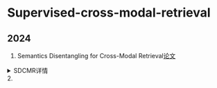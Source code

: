 # Supervised-cross-modal-retrieval
## 2024
1. Semantics Disentangling for Cross-Modal Retrieval[论文](https://ieeexplore.ieee.org/abstract/document/10471336)
<details><summary>SDCMR详情</summary>

## 论文标题：

Semantics Disentangling for Cross-Modal Retrieval

### 论文来源：

IEEE TRANSACTIONS ON IMAGE PROCESSING, VOL. 33, 2024

### 论文发表时间：

2024年

### 主要方法信息

- **方法名称**：Semantics Disentangling approach for Cross-Modal Retrieval (SDCMR)
- **应用范围**：跨模态检索，适用于图像和文本之间的语义相似性检索。
- **解决方案或改进**：提出了一种新的跨模态检索方法，通过解耦语义相关和语义不相关的特征来提高检索的准确性。
- **详细的方法和原理**：SDCMR基于变分自编码器（VAE）构建，通过双对抗机制（dual adversarial mechanism）来分离两种独立的特征：语义共享和语义不相关。这种方法假设数据由两个独立的特征联合表征，并通过交换共享语义来确保学习语义一致性。

### 实验与结果

- **实验数据集**：Wikipedia, Pascal Sentence, NUS-WIDE, PKU-XMediaNet
- **实验设定与场景**：跨模态检索任务，包括图像到文本（Img2Txt）和文本到图像（Txt2Img）的检索场景。
- **实验结果**：在四个数据集上，SDCMR方法与15种最先进的方法相比，在性能上取得了新的突破，表现出了优越性。
- **对比模型**：与传统方法、基于深度学习的方法（非GAN）、基于GAN的方法以及表示分离学习方法（如P3S）进行了比较。

### 论文核心内容概述

- **背景与目标**：随着5G和智能设备的普及，跨模态检索需求增加，但不同模态间存在异构性和分布不一致性，使得检索任务变得复杂。
- **相关工作**：讨论了传统方法、基于深度神经网络的方法、基于GAN的方法和语义解耦方法。
- **方法细节**：提出了SDCMR方法，包括M个变分自编码器（VAE）来生成语义不相关的信息，一个额外的VAE网络共享所有模态来提取潜在的共同语义特征，以及双对抗机制来更纯粹地提取语义一致信息。
- **关键实验发现**：SDCMR方法通过解耦语义共享和语义不相关特征，提高了跨模态检索的准确性和效果。

### 附加信息

- **主要缺陷或不足**：论文中未明确提及方法的局限性或未来改进方向。
- **开放代码**：论文中未提供开源代码信息。
- **作者及研究团队**：Zheng Wang, Xing Xu, Jiwei Wei, Ning Xie, Yang Yang, Heng Tao Shen，来自中国电子科技大学（UESTC）未来媒体中心和计算机科学与工程学院。

SDCMR（Semantics Disentangling for Cross-Modal Retrieval）模型与其他主流跨模态检索模型相比，具有以下创新点和优势：

1. **语义解耦**：SDCMR模型的核心创新在于其语义解耦方法，它假设数据由两个独立的特征组成：语义共享和语义不相关特征。这种方法有助于区分不同模态间的共同语义特征和模态特有的非语义特征，从而提高跨模态检索的准确性。
2. **变分自编码器（VAE）的应用**：SDCMR利用变分自编码器来生成模态特有的非语义信息，同时设计了一个共享的VAE网络来提取跨模态的共同语义特征。这种结构有助于更好地捕捉和利用跨模态数据间的语义一致性。
3. **双对抗机制**：SDCMR提出了一种新颖的双对抗机制，通过推拉策略来进一步分离两种独立的特征，增强模型对语义一致性特征的学习能力。
4. **跨模态相关性的捕获**：SDCMR通过交换共享语义来确保学习语义一致性，这种方法有助于缩小不同模态间的差异，并提高检索的准确性。
5. **性能优越**：在四个广泛使用的基准数据集上的实验结果表明，SDCMR在跨模态检索任务中取得了优于15种最先进方法的性能，显示出其有效性和优越性。
6. **模型的可解释性**：与一些基于复杂GAN结构的方法相比，SDCMR的方法更易于解释，因为它基于VAE的理论，这使得模型的内部工作机制更加透明。
7. **对非语义信息的干扰减少**：SDCMR通过解耦语义共享和语义不相关特征，减少了非语义信息对检索任务的干扰，从而提高了检索的准确性。

综上所述，SDCMR模型的主要优势在于其创新的语义解耦策略和双对抗机制，这些特点使其在跨模态检索任务中表现出色，并在多个数据集上超越了现有的先进方法。
</details>
2. 
